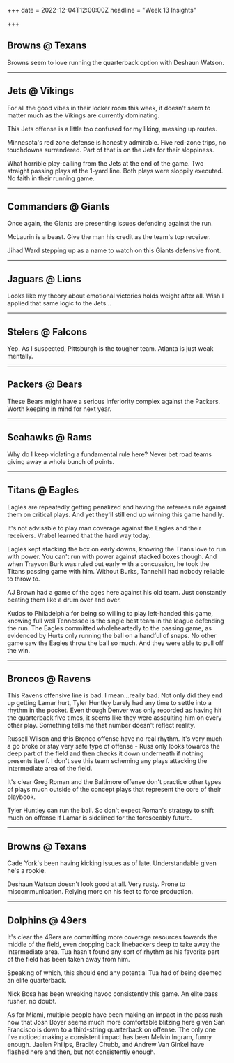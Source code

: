 +++
date = 2022-12-04T12:00:00Z
headline = "Week 13 Insights"

+++
## Browns @ Texans

Browns seem to love running the quarterback option with Deshaun Watson.

***

## Jets @ Vikings

For all the good vibes in their locker room this week, it doesn't seem to matter much as the Vikings are currently dominating.

This Jets offense is a little too confused for my liking, messing up routes.

Minnesota's red zone defense is honestly admirable. Five red-zone trips, no touchdowns surrendered. Part of that is on the Jets for their sloppiness.

What horrible play-calling from the Jets at the end of the game. Two straight passing plays at the 1-yard line. Both plays were sloppily executed. No faith in their running game.

***

## Commanders @ Giants

Once again, the Giants are presenting issues defending against the run.

McLaurin is a beast. Give the man his credit as the team's top receiver.

Jihad Ward stepping up as a name to watch on this Giants defensive front.

***

## Jaguars @ Lions

Looks like my theory about emotional victories holds weight after all. Wish I applied that same logic to the Jets...

***

## Stelers @ Falcons

Yep. As I suspected, Pittsburgh is the tougher team. Atlanta is just weak mentally.

***

## Packers @ Bears

These Bears might have a serious inferiority complex against the Packers. Worth keeping in mind for next year.

***

## Seahawks @ Rams

Why do I keep violating a fundamental rule here? Never bet road teams giving away a whole bunch of points.

***

## Titans @ Eagles

Eagles are repeatedly getting penalized and having the referees rule against them on critical plays. And yet they'll still end up winning this game handily.

It's not advisable to play man coverage against the Eagles and their receivers. Vrabel learned that the hard way today.

Eagles kept stacking the box on early downs, knowing the Titans love to run with power. You can't run with power against stacked boxes though. And when Trayvon Burk was ruled out early with a concussion, he took the Titans passing game with him. Without Burks, Tannehill had nobody reliable to throw to.

AJ Brown had a game of the ages here against his old team. Just constantly beating them like a drum over and over.

Kudos to Philadelphia for being so willing to play left-handed this game, knowing full well Tennessee is the single best team in the league defending the run. The Eagles committed wholeheartedly to the passing game, as evidenced by Hurts only running the ball on a handful of snaps. No other game saw the Eagles throw the ball so much. And they were able to pull off the win.

***

## Broncos @ Ravens

This Ravens offensive line is bad. I mean...really bad. Not only did they end up getting Lamar hurt, Tyler Huntley barely had any time to settle into a rhythm in the pocket. Even though Denver was only recorded as having hit the quarterback five times, it seems like they were assaulting him on every other play. Something tells me that number doesn't reflect reality.

Russell Wilson and this Bronco offense have no real rhythm. It's very much a go broke or stay very safe type of offense - Russ only looks towards the deep part of the field and then checks it down underneath if nothing presents itself. I don't see this team scheming any plays attacking the intermediate area of the field.

It's clear Greg Roman and the Baltimore offense don't practice other types of plays much outside of the concept plays that represent the core of their playbook.

Tyler Huntley can run the ball. So don't expect Roman's strategy to shift much on offense if Lamar is sidelined for the foreseeably future.

***

## Browns @ Texans

Cade York's been having kicking issues as of late. Understandable given he's a rookie.

Deshaun Watson doesn't look good at all. Very rusty. Prone to miscommunication. Relying more on his feet to force production.

***

## Dolphins @ 49ers

It's clear the 49ers are committing more coverage resources towards the middle of the field, even dropping back linebackers deep to take away the intermediate area. Tua hasn't found any sort of rhythm as his favorite part of the field has been taken away from him.

Speaking of which, this should end any potential Tua had of being deemed an elite quarterback.

Nick Bosa has been wreaking havoc consistently this game. An elite pass rusher, no doubt.

As for Miami, multiple people have been making an impact in the pass rush now that Josh Boyer seems much more comfortable blitzing here given San Francisco is down to a third-string quarterback on offense. The only one I've noticed making a consistent impact has been Melvin Ingram, funny enough. Jaelen Philips, Bradley Chubb, and Andrew Van Ginkel have flashed here and then, but not consistently enough. 